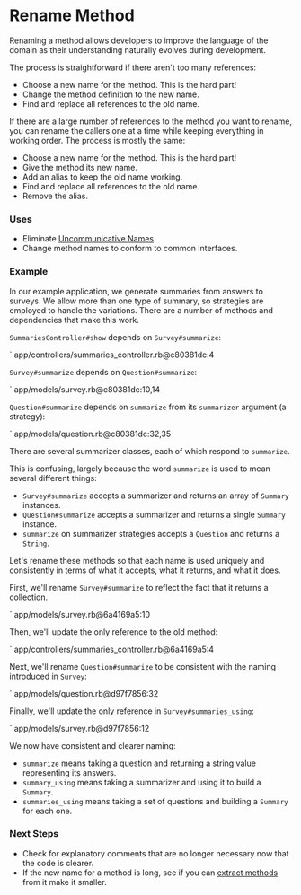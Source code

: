 # Rename Method

Renaming a method allows developers to improve the language of the domain as
their understanding naturally evolves during development.

The process is straightforward if there aren't too many references:

* Choose a new name for the method. This is the hard part!
* Change the method definition to the new name.
* Find and replace all references to the old name.

If there are a large number of references to the method you want to rename, you
can rename the callers one at a time while keeping everything in working order.
The process is mostly the same:

* Choose a new name for the method. This is the hard part!
* Give the method its new name.
* Add an alias to keep the old name working.
* Find and replace all references to the old name.
* Remove the alias.

### Uses

* Eliminate [Uncommunicative Names](#uncommunicative-name).
* Change method names to conform to common interfaces.

### Example

In our example application, we generate summaries from answers to surveys. We
allow more than one type of summary, so strategies are employed to handle the
variations. There are a number of methods and dependencies that make this work.

`SummariesController#show` depends on `Survey#summarize`:

` app/controllers/summaries_controller.rb@c80381dc:4

`Survey#summarize` depends on `Question#summarize`:

` app/models/survey.rb@c80381dc:10,14

`Question#summarize` depends on `summarize` from its `summarizer` argument (a
strategy):

` app/models/question.rb@c80381dc:32,35

There are several summarizer classes, each of which respond to `summarize`.

This is confusing, largely because the word `summarize` is used to mean several
different things:

* `Survey#summarize` accepts a summarizer and returns an array of `Summary`
  instances.
* `Question#summarize` accepts a summarizer and returns a single `Summary`
  instance.
* `summarize` on summarizer strategies accepts a `Question` and returns a
  `String`.

Let's rename these methods so that each name is used uniquely and consistently
in terms of what it accepts, what it returns, and what it does.

First, we'll rename `Survey#summarize` to reflect the fact that it returns a
collection.

` app/models/survey.rb@6a4169a5:10

Then, we'll update the only reference to the old method:

` app/controllers/summaries_controller.rb@6a4169a5:4

Next, we'll rename `Question#summarize` to be consistent with the naming
introduced in `Survey`:

` app/models/question.rb@d97f7856:32

Finally, we'll update the only reference in `Survey#summaries_using`:

` app/models/survey.rb@d97f7856:12

We now have consistent and clearer naming:

* `summarize` means taking a question and returning a string value representing
  its answers.
* `summary_using` means taking a summarizer and using it to build a `Summary`.
* `summaries_using` means taking a set of questions and building a `Summary` for
  each one.

### Next Steps

* Check for explanatory comments that are no longer necessary now that the code
  is clearer.
* If the new name for a method is long, see if you can [extract
  methods](#extract-method) from it make it smaller.
